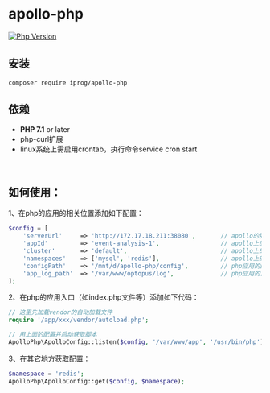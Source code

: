 # apollo-php

[![Php Version](https://img.shields.io/badge/php-%3E=7.1-brightgreen.svg?maxAge=2592000)](https://secure.php.net/)


## 安装

```shell
composer require iprog/apollo-php
```

## 依赖

- **PHP 7.1** or later
- php-curl扩展
- linux系统上需启用crontab，执行命令service cron start
<br>


## 如何使用：

1、在php的应用的相关位置添加如下配置：

```php
$config = [
    'serverUrl'     => 'http://172.17.18.211:38080',       // apollo的服务器地址
    'appId'         => 'event-analysis-1',                 // apollo上的appid
    'cluster'       => 'default',                          // apollo上的cluster
    'namespaces'    => ['mysql', 'redis'],                 // apollo上的命名空间
    'configPath'    => '/mnt/d/apollo-php/config',         // php应用的配置文件目录
    'app_log_path'  => '/var/www/optopus/log',             // php应用的日志文件目录
];
```

2、在php的应用入口（如index.php文件等）添加如下代码：

```php
// 这里先加载vendor的自动加载文件
require '/app/xxx/vendor/autoload.php';                

// 用上面的配置并启动获取脚本
ApolloPhp\ApolloConfig::listen($config, '/var/www/app', '/usr/bin/php');
```

3、在其它地方获取配置：

```php
$namespace = 'redis';
ApolloPhp\ApolloConfig::get($config, $namespace);
```

